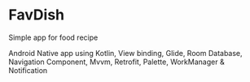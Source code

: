 # FavDish
Simple app for food recipe

Android Native app using Kotlin,
View binding,
Glide,
Room Database,
Navigation Component,
Mvvm,
Retrofit,
Palette,
WorkManager &
Notification
